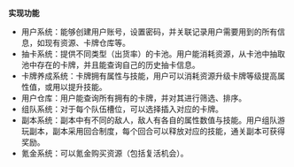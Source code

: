 **实现功能**

- 用户系统：能够创建用户账号，设置密码，并关联记录用户需要用到的所有信息，如现有资源、卡牌仓库等。
- 抽卡系统：提供不同类型（出货率）的卡池。用户能消耗资源，从卡池中抽取池中存在的卡牌，并且能查询自己的历史抽卡信息。
- 卡牌养成系统：卡牌拥有属性与技能，用户可以消耗资源升级卡牌等级提高属性值，或用以提升技能。
- 用户仓库：用户能查询所有拥有的卡牌，并对其进行筛选、排序。
- 组队系统：对于每个队伍槽位，可以选择插入对应的卡牌。
- 副本系统：副本中有不同的敌人，敌人有各自的属性数值与技能。用户组队游玩副本，副本采用回合制度，每个回合可以释放对应的技能，通关副本可获得奖励。
- 氪金系统：可以氪金购买资源（包括复活机会）。